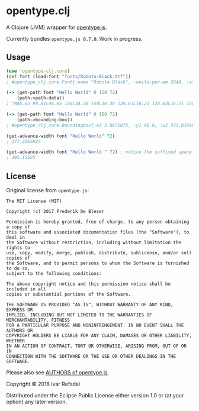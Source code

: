 # opentype.clj

A Clojure (JVM) wrapper for [opentype.js](https://opentype.js.org/).

Currently bundles `opentype.js 0.7.0`. Work in progress.

## Usage

```clojure
(use 'opentype-clj.core)
(def font (load-font "fonts/Roboto-Black.ttf"))
; #opentype_clj.core.Font{:name "Roboto Black", :units-per-em 2048, :ascender 1900, :descender -500, :font-obj #object[opentype_clj.bootstrap$load_font$fn__15368$fn__15369 0x3ecdcef9 "opentype_clj.bootstrap$load_font$fn__15368$fn__15369@3ecdcef9"]}

(-> (get-path font "Hello World" 0 150 72)
    (path->path-data))
; "M46.65 98.81L46.65 150L34.38 150L34.38 128.63L16.21 128.63L16.21 150L3.87 150L3.87 98.81L16.21 98.81L16.21 119.13L34.38 119.13L34.38 98.81L46.65 98.81ZM72.32 150.70L72.32 150.70L72.32 150.70Q67.68 150.70 64.02 149.23L64.02 149.23L64.02 149.23Q60.36 147.75 57.87 145.22L57.87 145.22L57.87 145.22Q55.37 142.69 54.05 139.35L54.05 139.35L54.05 139.35Q52.73 136.01 52.73 132.25L52.73 132.25L52.73 130.91L52.73 130.91Q52.73 126.76 53.88 123.16L53.88 123.16L53.88 123.16Q55.02 119.55 57.32 116.92L57.32 116.92L57.32 116.92Q59.63 114.28 63.05 112.77L63.05 112.77L63.05 112.77Q66.48 111.26 71.05 111.26L71.05 111.26L71.05 111.26Q75.09 111.26 78.31 112.56L78.31 112.56L78.31 112.56Q81.53 113.86 83.76 116.29L83.76 116.29L83.76 116.29Q85.99 118.71 87.17 122.16L87.17 122.16L87.17 122.16Q88.35 125.60 88.35 129.89L88.35 129.89L88.35 134.71L64.79 134.71L64.79 134.71Q65.43 137.91 67.57 139.73L67.57 139.73L67.57 139.73Q69.71 141.56 73.13 141.56L73.13 141.56L73.13 141.56Q75.55 141.56 77.89 140.65L77.89 140.65L77.89 140.65Q80.23 139.73 81.91 137.63L81.91 137.63L87.33 144.02L87.33 144.02Q86.41 145.29 84.99 146.48L84.99 146.48L84.99 146.48Q83.57 147.68 81.67 148.61L81.67 148.61L81.67 148.61Q79.77 149.54 77.41 150.12L77.41 150.12L77.41 150.12Q75.06 150.70 72.32 150.70M70.98 120.40L70.98 120.40L70.98 120.40Q69.47 120.40 68.38 120.93L68.38 120.93L68.38 120.93Q67.29 121.45 66.57 122.37L66.57 122.37L66.57 122.37Q65.85 123.28 65.43 124.55L65.43 124.55L65.43 124.55Q65.00 125.81 64.79 127.29L64.79 127.29L76.75 127.29L76.75 126.38L76.75 126.38Q76.82 123.53 75.30 121.96L75.30 121.96L75.30 121.96Q73.79 120.40 70.98 120.40ZM105.61 96L105.61 150L93.73 150L93.73 96L105.61 96ZM125.40 96L125.40 150L113.52 150L113.52 96L125.40 96ZM131.20 131.37L131.20 130.63L131.20 130.63Q131.20 126.48 132.40 122.93L132.40 122.93L132.40 122.93Q133.59 119.38 135.91 116.78L135.91 116.78L135.91 116.78Q138.23 114.18 141.66 112.72L141.66 112.72L141.66 112.72Q145.09 111.26 149.52 111.26L149.52 111.26L149.52 111.26Q154.02 111.26 157.45 112.72L157.45 112.72L157.45 112.72Q160.88 114.18 163.20 116.78L163.20 116.78L163.20 116.78Q165.52 119.38 166.71 122.93L166.71 122.93L166.71 122.93Q167.91 126.48 167.91 130.63L167.91 130.63L167.91 131.37L167.91 131.37Q167.91 135.55 166.73 139.08L166.73 139.08L166.73 139.08Q165.55 142.62 163.23 145.20L163.23 145.20L163.23 145.20Q160.91 147.79 157.48 149.24L157.48 149.24L157.48 149.24Q154.05 150.70 149.59 150.70L149.59 150.70L149.59 150.70Q145.13 150.70 141.70 149.24L141.70 149.24L141.70 149.24Q138.27 147.79 135.93 145.20L135.93 145.20L135.93 145.20Q133.59 142.62 132.40 139.08L132.40 139.08L132.40 139.08Q131.20 135.55 131.20 131.37L131.20 131.37M143.05 130.63L143.05 131.37L143.05 131.37Q143.05 133.51 143.35 135.38L143.35 135.38L143.35 135.38Q143.65 137.24 144.40 138.61L144.40 138.61L144.40 138.61Q145.16 139.98 146.43 140.77L146.43 140.77L146.43 140.77Q147.69 141.56 149.59 141.56L149.59 141.56L149.59 141.56Q151.45 141.56 152.70 140.77L152.70 140.77L152.70 140.77Q153.95 139.98 154.69 138.61L154.69 138.61L154.69 138.61Q155.43 137.24 155.74 135.38L155.74 135.38L155.74 135.38Q156.06 133.51 156.06 131.37L156.06 131.37L156.06 130.63L156.06 130.63Q156.06 128.55 155.76 126.69L155.76 126.69L155.76 126.69Q155.46 124.83 154.71 123.44L154.71 123.44L154.71 123.44Q153.95 122.05 152.68 121.22L152.68 121.22L152.68 121.22Q151.42 120.40 149.52 120.40L149.52 120.40L149.52 120.40Q147.66 120.40 146.41 121.22L146.41 121.22L146.41 121.22Q145.16 122.05 144.42 123.44L144.42 123.44L144.42 123.44Q143.68 124.83 143.37 126.69L143.37 126.69L143.37 126.69Q143.05 128.55 143.05 130.63L143.05 130.63ZM224.12 98.81L231.26 130.91L237.13 98.81L249.36 98.81L238.50 150L225.70 150L218.85 120.82L212.13 150L199.37 150L188.47 98.81L200.74 98.81L206.61 130.91L213.64 98.81L224.12 98.81ZM251.05 131.37L251.05 130.63L251.05 130.63Q251.05 126.48 252.25 122.93L252.25 122.93L252.25 122.93Q253.44 119.38 255.76 116.78L255.76 116.78L255.76 116.78Q258.08 114.18 261.51 112.72L261.51 112.72L261.51 112.72Q264.94 111.26 269.37 111.26L269.37 111.26L269.37 111.26Q273.87 111.26 277.29 112.72L277.29 112.72L277.29 112.72Q280.72 114.18 283.04 116.78L283.04 116.78L283.04 116.78Q285.36 119.38 286.56 122.93L286.56 122.93L286.56 122.93Q287.75 126.48 287.75 130.63L287.75 130.63L287.75 131.37L287.75 131.37Q287.75 135.55 286.58 139.08L286.58 139.08L286.58 139.08Q285.40 142.62 283.08 145.20L283.08 145.20L283.08 145.20Q280.76 147.79 277.33 149.24L277.33 149.24L277.33 149.24Q273.90 150.70 269.44 150.70L269.44 150.70L269.44 150.70Q264.97 150.70 261.54 149.24L261.54 149.24L261.54 149.24Q258.12 147.79 255.78 145.20L255.78 145.20L255.78 145.20Q253.44 142.62 252.25 139.08L252.25 139.08L252.25 139.08Q251.05 135.55 251.05 131.37L251.05 131.37M262.90 130.63L262.90 131.37L262.90 131.37Q262.90 133.51 263.20 135.38L263.20 135.38L263.20 135.38Q263.50 137.24 264.25 138.61L264.25 138.61L264.25 138.61Q265.01 139.98 266.27 140.77L266.27 140.77L266.27 140.77Q267.54 141.56 269.44 141.56L269.44 141.56L269.44 141.56Q271.30 141.56 272.55 140.77L272.55 140.77L272.55 140.77Q273.80 139.98 274.54 138.61L274.54 138.61L274.54 138.61Q275.27 137.24 275.59 135.38L275.59 135.38L275.59 135.38Q275.91 133.51 275.91 131.37L275.91 131.37L275.91 130.63L275.91 130.63Q275.91 128.55 275.61 126.69L275.61 126.69L275.61 126.69Q275.31 124.83 274.55 123.44L274.55 123.44L274.55 123.44Q273.80 122.05 272.53 121.22L272.53 121.22L272.53 121.22Q271.27 120.40 269.37 120.40L269.37 120.40L269.37 120.40Q267.50 120.40 266.26 121.22L266.26 121.22L266.26 121.22Q265.01 122.05 264.27 123.44L264.27 123.44L264.27 123.44Q263.53 124.83 263.21 126.69L263.21 126.69L263.21 126.69Q262.90 128.55 262.90 130.63L262.90 130.63ZM316.20 111.68L315.98 122.68L315.98 122.68Q315.63 122.65 315.12 122.60L315.12 122.60L315.12 122.60Q314.61 122.54 314.07 122.51L314.07 122.51L314.07 122.51Q313.52 122.47 313.00 122.44L313.00 122.44L313.00 122.44Q312.47 122.40 312.08 122.40L312.08 122.40L312.08 122.40Q309.23 122.40 307.48 123.26L307.48 123.26L307.48 123.26Q305.72 124.13 304.91 125.92L304.91 125.92L304.91 150L293.06 150L293.06 111.96L304.17 111.96L304.56 116.85L304.56 116.85Q305.96 114.21 308.06 112.73L308.06 112.73L308.06 112.73Q310.15 111.26 312.89 111.26L312.89 111.26L312.89 111.26Q313.77 111.26 314.63 111.36L314.63 111.36L314.63 111.36Q315.49 111.47 316.20 111.68L316.20 111.68ZM332.75 96L332.75 150L320.87 150L320.87 96L332.75 96ZM338.55 131.44L338.55 130.70L338.55 130.70Q338.55 126.38 339.50 122.79L339.50 122.79L339.50 122.79Q340.45 119.20 342.32 116.64L342.32 116.64L342.32 116.64Q344.18 114.07 346.94 112.66L346.94 112.66L346.94 112.66Q349.70 111.26 353.36 111.26L353.36 111.26L353.36 111.26Q356.06 111.26 358.17 112.31L358.17 112.31L358.17 112.31Q360.28 113.37 361.93 115.27L361.93 115.27L361.93 96L373.82 96L373.82 150L363.16 150L362.57 145.92L362.57 145.92Q360.88 148.14 358.59 149.42L358.59 149.42L358.59 149.42Q356.31 150.70 353.29 150.70L353.29 150.70L353.29 150.70Q349.66 150.70 346.92 149.24L346.92 149.24L346.92 149.24Q344.18 147.79 342.32 145.22L342.32 145.22L342.32 145.22Q340.45 142.65 339.50 139.12L339.50 139.12L339.50 139.12Q338.55 135.59 338.55 131.44L338.55 131.44M350.40 130.70L350.40 131.44L350.40 131.44Q350.40 133.58 350.68 135.43L350.68 135.43L350.68 135.43Q350.96 137.27 351.65 138.64L351.65 138.64L351.65 138.64Q352.34 140.02 353.48 140.79L353.48 140.79L353.48 140.79Q354.62 141.56 356.31 141.56L356.31 141.56L356.31 141.56Q358.31 141.56 359.72 140.70L359.72 140.70L359.72 140.70Q361.13 139.84 361.93 138.26L361.93 138.26L361.93 123.77L361.93 123.77Q360.32 120.40 356.38 120.40L356.38 120.40L356.38 120.40Q354.73 120.40 353.58 121.17L353.58 121.17L353.58 121.17Q352.44 121.95 351.74 123.33L351.74 123.33L351.74 123.33Q351.04 124.72 350.72 126.60L350.72 126.60L350.72 126.60Q350.40 128.48 350.40 130.70L350.40 130.70Z"

(-> (get-path font "Hello World" 0 150 72)
    (path->bounding-box))
; #opentype_clj.core.BoundingBox{:x1 3.8671875, :y1 96.0, :x2 373.81640625, :y2 150.703125}

(get-advance-width font "Hello World" 72)
; 377.2265625

(get-advance-width font "Hello World " 72) ; notice the suffixed space
; 395.15625
```

## License

Original license from `opentype.js`:

    The MIT License (MIT)
    
    Copyright (c) 2017 Frederik De Bleser
    
    Permission is hereby granted, free of charge, to any person obtaining a copy of
    this software and associated documentation files (the "Software"), to deal in
    the Software without restriction, including without limitation the rights to
    use, copy, modify, merge, publish, distribute, sublicense, and/or sell copies of
    the Software, and to permit persons to whom the Software is furnished to do so,
    subject to the following conditions:
    
    The above copyright notice and this permission notice shall be included in all
    copies or substantial portions of the Software.
    
    THE SOFTWARE IS PROVIDED "AS IS", WITHOUT WARRANTY OF ANY KIND, EXPRESS OR
    IMPLIED, INCLUDING BUT NOT LIMITED TO THE WARRANTIES OF MERCHANTABILITY, FITNESS
    FOR A PARTICULAR PURPOSE AND NONINFRINGEMENT. IN NO EVENT SHALL THE AUTHORS OR
    COPYRIGHT HOLDERS BE LIABLE FOR ANY CLAIM, DAMAGES OR OTHER LIABILITY, WHETHER
    IN AN ACTION OF CONTRACT, TORT OR OTHERWISE, ARISING FROM, OUT OF OR IN
    CONNECTION WITH THE SOFTWARE OR THE USE OR OTHER DEALINGS IN THE SOFTWARE.

Please also see [AUTHORS of opentype.js](https://github.com/nodebox/opentype.js/blob/master/AUTHORS.md).
    
Copyright © 2018 Ivar Refsdal

Distributed under the Eclipse Public License either version 1.0 or (at
your option) any later version.
